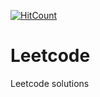[![HitCount](http://hits.dwyl.com/vsuraj3/vsuraj3/Leetcode.svg)](http://hits.dwyl.com/vsuraj3/vsuraj3/Leetcode)
# Leetcode
Leetcode solutions
